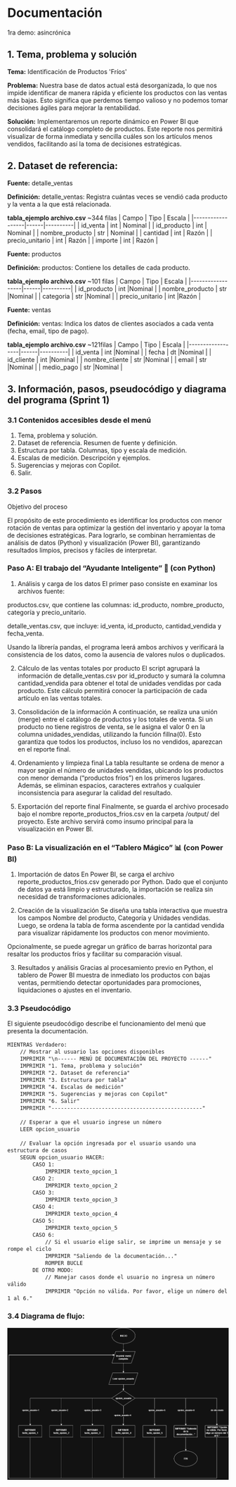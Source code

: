 # Documentación
1ra demo: asincrónica

## 1. Tema, problema y solución

**Tema:**
Identificación de Productos 'Fríos'

**Problema:**
Nuestra base de datos actual está desorganizada, lo que nos impide identificar de manera rápida y eficiente los productos con las ventas más bajas. Esto significa que perdemos tiempo valioso y no podemos tomar decisiones ágiles para mejorar la rentabilidad.

**Solución:**
Implementaremos un reporte dinámico en Power BI que consolidará el catálogo completo de productos. Este reporte nos permitirá visualizar de forma inmediata y sencilla cuáles son los artículos menos vendidos, facilitando así la toma de decisiones estratégicas.

## 2. Dataset de referencia:

**Fuente:**
detalle_ventas

**Definición:**
detalle_ventas: Registra cuántas veces se vendió cada producto y la venta a la que está relacionada.

**tabla_ejemplo archivo.csv** ~344 filas
| Campo            | Tipo | Escala   | 
|------------------|------|----------| 
| id_venta         | int  | Nominal  | 
| id_producto      | int  | Nominal  | 
| nombre_producto  | str  | Nominal  | 
| cantidad         | int  | Razón    |
| precio_unitario  | int  | Razón    |
| importe          | int  | Razón    |

**Fuente:**
productos

**Definición:**
productos: Contiene los detalles de cada producto. 

**tabla_ejemplo archivo.csv** ~101 filas
| Campo            | Tipo | Escala   | 
|------------------|------|----------| 
| id_producto      | int  |Nominal   |
| nombre_producto  | str  |Nominal   |
| categoria        | str  |Nominal   |
| precio_unitario  | int  |Razón     |

**Fuente:**
ventas

**Definición:**
ventas: Indica los datos de clientes asociados a cada venta (fecha, email, tipo de pago).

**tabla_ejemplo archivo.csv** ~121filas
| Campo            | Tipo | Escala   | 
|------------------|------|----------| 
| id_venta         | int  |Nominal   |
| fecha            | dt   |Nominal   |
| id_cliente       | int  |Nominal   |
| nombre_cliente   | str  |Nominal   |
| email            | str  |Nominal   |
| medio_pago       | str  |Nominal   |


 
## 3. Información, pasos, pseudocódigo y diagrama del programa (Sprint 1)

### 3.1 Contenidos accesibles desde el menú

1. Tema, problema y solución.
2. Dataset de referencia. Resumen de fuente y definición.
3. Estructura por tabla. Columnas, tipo y escala de medición.
4. Escalas de medición. Descripción y ejemplos.
5. Sugerencias y mejoras con Copilot.
6. Salir.

### 3.2 Pasos
Objetivo del proceso

El propósito de este procedimiento es identificar los productos con menor rotación de ventas para optimizar la gestión del inventario y apoyar la toma de decisiones estratégicas. Para lograrlo, se combinan herramientas de análisis de datos (Python) y visualización (Power BI), garantizando resultados limpios, precisos y fáciles de interpretar.

### Paso A: El trabajo del “Ayudante Inteligente” 🐍 (con Python)

1. Análisis y carga de los datos
El primer paso consiste en examinar los archivos fuente:

productos.csv, que contiene las columnas: id_producto, nombre_producto, categoría y precio_unitario.

detalle_ventas.csv, que incluye: id_venta, id_producto, cantidad_vendida y fecha_venta.

Usando la librería pandas, el programa leerá ambos archivos y verificará la consistencia de los datos, como la ausencia de valores nulos o duplicados.

2. Cálculo de las ventas totales por producto
El script agrupará la información de detalle_ventas.csv por id_producto y sumará la columna cantidad_vendida para obtener el total de unidades vendidas por cada producto. Este cálculo permitirá conocer la participación de cada artículo en las ventas totales.

3. Consolidación de la información
A continuación, se realiza una unión (merge) entre el catálogo de productos y los totales de venta. Si un producto no tiene registros de venta, se le asigna el valor 0 en la columna unidades_vendidas, utilizando la función fillna(0). Esto garantiza que todos los productos, incluso los no vendidos, aparezcan en el reporte final.

4. Ordenamiento y limpieza final
La tabla resultante se ordena de menor a mayor según el número de unidades vendidas, ubicando los productos con menor demanda (“productos fríos”) en los primeros lugares. Además, se eliminan espacios, caracteres extraños y cualquier inconsistencia para asegurar la calidad del resultado.

5. Exportación del reporte final
Finalmente, se guarda el archivo procesado bajo el nombre reporte_productos_frios.csv en la carpeta /output/ del proyecto. Este archivo servirá como insumo principal para la visualización en Power BI.

### Paso B: La visualización en el “Tablero Mágico” 📊 (con Power BI)

1. Importación de datos
En Power BI, se carga el archivo reporte_productos_frios.csv generado por Python. Dado que el conjunto de datos ya está limpio y estructurado, la importación se realiza sin necesidad de transformaciones adicionales.

2. Creación de la visualización
Se diseña una tabla interactiva que muestra los campos Nombre del producto, Categoría y Unidades vendidas.
Luego, se ordena la tabla de forma ascendente por la cantidad vendida para visualizar rápidamente los productos con menor movimiento.

Opcionalmente, se puede agregar un gráfico de barras horizontal para resaltar los productos fríos y facilitar su comparación visual.

3. Resultados y análisis
Gracias al procesamiento previo en Python, el tablero de Power BI muestra de inmediato los productos con bajas ventas, permitiendo detectar oportunidades para promociones, liquidaciones o ajustes en el inventario.

### 3.3 Pseudocódigo

El siguiente pseudocódigo describe el funcionamiento del menú que presenta la documentación.

```pseudocode
MIENTRAS Verdadero:
    // Mostrar al usuario las opciones disponibles
    IMPRIMIR "\n------ MENÚ DE DOCUMENTACIÓN DEL PROYECTO ------"
    IMPRIMIR "1. Tema, problema y solución"
    IMPRIMIR "2. Dataset de referencia"
    IMPRIMIR "3. Estructura por tabla"
    IMPRIMIR "4. Escalas de medición"
    IMPRIMIR "5. Sugerencias y mejoras con Copilot"
    IMPRIMIR "6. Salir"
    IMPRIMIR "------------------------------------------------"
    
    // Esperar a que el usuario ingrese un número
    LEER opcion_usuario
    
    // Evaluar la opción ingresada por el usuario usando una estructura de casos
    SEGUN opcion_usuario HACER:
        CASO 1:
            IMPRIMIR texto_opcion_1
        CASO 2:
            IMPRIMIR texto_opcion_2
        CASO 3:
            IMPRIMIR texto_opcion_3
        CASO 4:
            IMPRIMIR texto_opcion_4
        CASO 5:
            IMPRIMIR texto_opcion_5
        CASO 6:
            // Si el usuario elige salir, se imprime un mensaje y se rompe el ciclo
            IMPRIMIR "Saliendo de la documentación..."
            ROMPER BUCLE
        DE OTRO MODO:
            // Manejar casos donde el usuario no ingresa un número válido
            IMPRIMIR "Opción no válida. Por favor, elige un número del 1 al 6."

```
### 3.4 Diagrama de flujo:
![Diagrama del flujo](./menu_diagrama.png)

